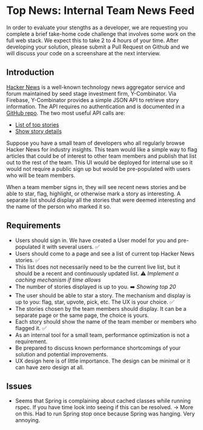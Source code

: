 # Top News: Internal Team News Feed

In order to evaluate your stengths as a developer, we are requesting you complete a brief take-home code challenge that involves some work on the full web stack. We expect this to take 2 to 4 hours of your time. After developing your solution, please submit a Pull Request on Github and we will discuss your code on a screenshare at the next interview.

## Introduction

[Hacker News](https://news.ycombinator.com/) is a well-known technology news aggregator service and forum maintained by seed stage investment firm, Y-Combinator. Via Firebase, Y-Combinator provides a simple JSON API to retrieve story information. The API requires no authentication and is documented in a [GitHub repo](https://github.com/HackerNews/API). The two most useful API calls are:

* [List of top stories](https://hacker-news.firebaseio.com/v0/topstories.json)
* [Show story details](https://hacker-news.firebaseio.com/v0/item/8863.json)

Suppose you have a small team of developers who all regularly browse Hacker News for industry insights. This team would like a simple way to flag articles that could be of interest to other team members and publish that list out to the rest of the team. This UI would be deployed for internal use so it would not require a public sign up but would be pre-populated with users who will be team members.

When a team member signs in, they will see recent news stories and be able to star, flag, highlight, or otherwise mark a story as interesting. A separate list should display all the stories that were deemed interesting and the name of the person who marked it so.

## Requirements

* Users should sign in. We have created a User model for you and pre-populated it with several users. ✅
* Users should come to a page and see a list of current top Hacker News stories. ✅
* This list does not necessarily need to be the current live list, but it should be a recent and continuously updated list. ⚠️ _Implement a caching mechanism if time allows_
* The number of stories displayed is up to you. ➡️ _Showing top 20_
* The user should be able to star a story. The mechanism and display is up to you: flag, star, upvote, pick, etc. The UX is your choice. ✅
* The stories chosen by the team members should display. It can be a separate page or the same page, the choice is yours.
* Each story should show the name of the team member or members who flagged it. ✅
* As an internal tool for a small team, performance optimization is not a requirement.
* Be prepared to discuss known performance shortcomings of your solution and potential improvements.
* UX design here is of little importance. The design can be minimal or it can have zero design at all.

## Issues

* Seems that Spring is complaining about cached classes while running rspec. If you have time look into seeing if this can be resolved. 
 -> More on this. Had to run Spring stop once because Spring was hanging. Very annoying.
